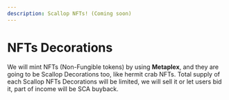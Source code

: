 ```yaml
---
description: Scallop NFTs! (Coming soon)
---
```


# NFTs Decorations

We will mint NFTs \(Non-Fungible tokens\) by using **Metaplex**, and they are going to be Scallop Decorations too, like hermit crab NFTs. Total supply of each Scallop NFTs Decorations will be limited, we will sell it or let users bid it, part of income will be SCA buyback.




